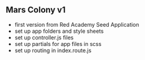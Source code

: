 ## Mars Colony v1

- first version from Red Academy Seed Application
- set up app folders and style sheets
- set up controller.js files
- set up partials for app files in scss
- set up routing in index.route.js
